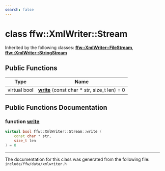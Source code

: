 ```yaml
---
search: false
---
```


# class ffw::XmlWriter::Stream



Inherited by the following classes: **[ffw::XmlWriter::FileStream](classffw_1_1_xml_writer_1_1_file_stream.md)**, **[ffw::XmlWriter::StringStream](classffw_1_1_xml_writer_1_1_string_stream.md)**

## Public Functions

|Type|Name|
|-----|-----|
|virtual bool|[**write**](classffw_1_1_xml_writer_1_1_stream.md#1ac033af2cccf6d488b58d9dfe2de35206) (const char \* str, size\_t len) = 0|


## Public Functions Documentation

### function <a id="1ac033af2cccf6d488b58d9dfe2de35206" href="#1ac033af2cccf6d488b58d9dfe2de35206">write</a>

```cpp
virtual bool ffw::XmlWriter::Stream::write (
    const char * str,
    size_t len
) = 0
```





----------------------------------------
The documentation for this class was generated from the following file: `include/ffw/data/xmlwriter.h`
